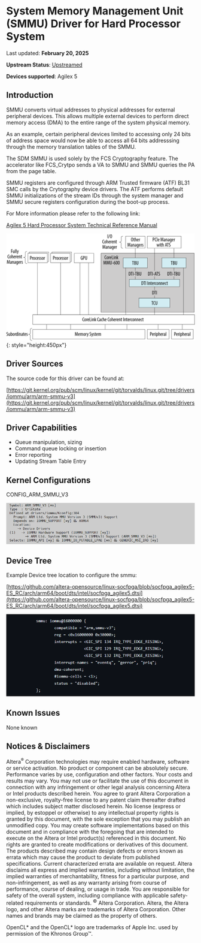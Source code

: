 # **System Memory Management Unit (SMMU) Driver for Hard Processor System**

Last updated: **February 20, 2025** 

**Upstream Status**: [Upstreamed](https://git.kernel.org/pub/scm/linux/kernel/git/torvalds/linux.git/tree/drivers/iommu/arm/arm-smmu-v3)

**Devices supported**: Agilex 5

## **Introduction**

SMMU converts virtual addresses to physical addresses for external peripheral devices. This allows multiple external devices to perform direct memory access (DMA) to the entire range of the system physical memory.

As an example, certain peripheral devices limited to accessing only 24 bits of address space would now be able to access all 64 bits addresssing through the memory translation tables of the SMMU.

The SDM SMMU is used solely by the FCS Cryptography feature. The accelerator like FCS_Crytpo sends a VA to SMMU and SMMU queries the PA from the page table.

SMMU registers are configured through ARM Trusted firmware (ATF) BL31 SMC calls by the Crytography device drivers. The ATF performs default SMMU initializations of the stream IDs through the system manager and SMMU secure registers configuration during the boot-up process.

For More information please refer to the following link:

[Agilex 5 Hard Processor System Technical Reference Manual](https://www.intel.com/content/www/us/en/docs/programmable/814346)

![smmu_block_diagram](images/A5_SMMU_top_level_SMMU.png){: style="height:450px"}

## **Driver Sources**

The source code for this driver can be found at:

[https://git.kernel.org/pub/scm/linux/kernel/git/torvalds/linux.git/tree/drivers/iommu/arm/arm-smmu-v3](https://git.kernel.org/pub/scm/linux/kernel/git/torvalds/linux.git/tree/drivers/iommu/arm/arm-smmu-v3)

## **Driver Capabilities**

* Queue manipulation, sizing
* Command queue locking or insertion
* Error reporting
* Updating Stream Table Entry


## **Kernel Configurations**

CONFIG_ARM_SMMU_V3

![smmu_config_path](images/smmu_config_path_1.png)

## **Device Tree**

Example Device tree location to configure the smmu:

[https://github.com/altera-opensource/linux-socfpga/blob/socfpga_agilex5-ES_RC/arch/arm64/boot/dts/intel/socfpga_agilex5.dtsi](https://github.com/altera-opensource/linux-socfpga/blob/socfpga_agilex5-ES_RC/arch/arm64/boot/dts/intel/socfpga_agilex5.dtsi)

![smmu_device_tree](images/smmu_device_tree.png)

## **Known Issues**

None known

## Notices & Disclaimers

Altera<sup>&reg;</sup> Corporation technologies may require enabled hardware, software or service activation.
No product or component can be absolutely secure. 
Performance varies by use, configuration and other factors.
Your costs and results may vary. 
You may not use or facilitate the use of this document in connection with any infringement or other legal analysis concerning Altera or Intel products described herein. You agree to grant Altera Corporation a non-exclusive, royalty-free license to any patent claim thereafter drafted which includes subject matter disclosed herein.
No license (express or implied, by estoppel or otherwise) to any intellectual property rights is granted by this document, with the sole exception that you may publish an unmodified copy. You may create software implementations based on this document and in compliance with the foregoing that are intended to execute on the Altera or Intel product(s) referenced in this document. No rights are granted to create modifications or derivatives of this document.
The products described may contain design defects or errors known as errata which may cause the product to deviate from published specifications.  Current characterized errata are available on request.
Altera disclaims all express and implied warranties, including without limitation, the implied warranties of merchantability, fitness for a particular purpose, and non-infringement, as well as any warranty arising from course of performance, course of dealing, or usage in trade.
You are responsible for safety of the overall system, including compliance with applicable safety-related requirements or standards. 
<sup>&copy;</sup> Altera Corporation.  Altera, the Altera logo, and other Altera marks are trademarks of Altera Corporation.  Other names and brands may be claimed as the property of others. 

OpenCL* and the OpenCL* logo are trademarks of Apple Inc. used by permission of the Khronos Group™. 
